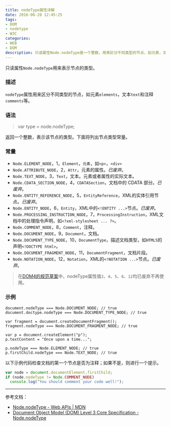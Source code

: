 ```yaml
---
title: nodeType属性详解
date: 2016-06-28 12:45:25
tags:
- DOM
- nodetype
- W3C
categories:
- WEB
- DOM
description: 只读属性Node.nodeType是一个整数，用来区分不同类型的节点，如元素，文本，注释等。 
---
```


只读属性`Node.nodeType`用来表示节点的类型。

### 描述

`nodeType`属性用来区分不同类型的节点，如元素`elements`，文本`text`和注释`comments`等。

### 语法

> var type = node.nodeType;

返回一个整数，表示该节点的类型。下面将列出节点类型常量。

### 常量

- `Node.ELEMENT_NODE`，1，`Element`，`元素`，如`<p>`，`<div>`
- `Node.ATTRIBUTE_NODE`，2，`Attr`，元素的属性。*已废弃*。
- `Node.TEXT_NODE`，3，`Text`，文本。元素或者属性的实际文本。
- `Node.CDATA_SECTION_NODE`，4，`CDATASection`，文档中的 CDATA 部分。*已废弃*。
- `Node.ENTITY_REFERENCE_NODE`，5，`EntityReference`，XML的实体引用节点。*已废弃*。
- `Node.ENTITY_NODE`，6，`Entity`，XML中的`<!ENTITY ...>`节点。*已废弃*。
- `Node.PROCESSING_INSTRUCTION_NODE`，7，`ProcessingInstruction`，XML文档中的处理指令声明，如`<?xml-stylesheet ... ?>`。
- `Node.COMMENT_NODE`，8，`Comment`，注释。
- `Node.DOCUMENT_NODE`，9，`Document`，文档。
- `Node.DOCUMENT_TYPE_NODE`，10，`DocumentType`，描述文档类型，如`HTML5`的声明`<!DOCTYPE html>`。
- `Node.DOCUMENT_FRAGMENT_NODE`，11，`DocumentFragment`，文档片段。
- `Node.NOTATION_NODE`，12，`Notation`，XML的`<!NOTATION ...>`节点。*已废弃*。

> 在[DOM4的规范草案](https://www.w3.org/TR/2015/REC-dom-20151119/#dom-node-nodetype)中，nodeType属性值`2`、`4`、`5`、`6`、`12`均已废弃不再使用。

### 示例

```text
document.nodeType === Node.DOCUMENT_NODE; // true
document.doctype.nodeType === Node.DOCUMENT_TYPE_NODE; // true

var fragment = document.createDocumentFragment();
fragment.nodeType === Node.DOCUMENT_FRAGMENT_NODE; // true

var p = document.createElement("p");
p.textContent = "Once upon a time...";

p.nodeType === Node.ELEMENT_NODE; // true
p.firstChild.nodeType === Node.TEXT_NODE; // true
```

以下示例代码检查文档的第一个节点是否为注释；如果不是，则进行一个提示。

```javascript
var node = document.documentElement.firstChild;
if (node.nodeType != Node.COMMENT_NODE)
  console.log("You should comment your code well!");
```


***

参考文档：
- [Node.nodeType - Web APIs | MDN](https://developer.mozilla.org/en-US/docs/Web/API/Node/nodeType)
- [Document Object Model (DOM) Level 3 Core Specification - Node.nodeType](https://www.w3.org/TR/DOM-Level-3-Core/core.html#ID-1950641247)